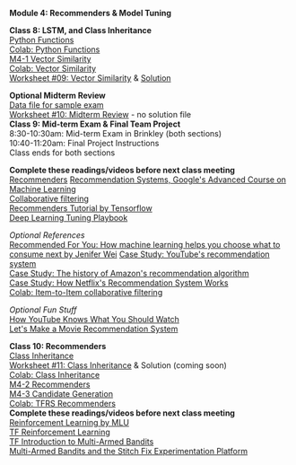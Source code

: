 **Module 4: Recommenders & Model Tuning**  

**Class 8: LSTM, and Class Inheritance**  
[Python Functions](https://www.dropbox.com/scl/fi/x612ydq2eenookvksr7fc/buad5802-m1-review-python-functions-slides.pptx?rlkey=ekmmcqced84nueupsdy0whtk3&dl=0)  
[Colab: Python Functions](https://colab.research.google.com/drive/1sTsh0ICGwa_sku9oCR8v3MnK0IqYauMn)   
[M4-1 Vector Similarity](https://www.dropbox.com/scl/fi/ey8ld5oa9y71ge05ut9tq/M4-2-vector-similarity.pptx?rlkey=kh01oofgmqtbssbd34gt797tu&dl=0)  
[Colab: Vector Similarity](https://colab.research.google.com/drive/179fmYlLamCNObi5hqgRpGgecq-INL2to)  
[Worksheet #09: Vector Similarity](https://docs.google.com/document/d/1RoCutVies1UWwR0tJzIFc5UJvcDNoiH1azFTnN1s7dY/edit?tab=t.0) & [Solution](https://docs.google.com/document/d/1QEc-OkPQhi2UNqOX8XFgrKdpINJWjxgNeloKCHFlkFo/edit?usp=sharing)    

**Optional Midterm Review**  
[Data file for sample exam](https://www.dropbox.com/scl/fi/y9wby4ph32s2cmfzylx5i/bank-additional-mason.csv?rlkey=k7aavmgfjoin3r1jq0hqq96so&dl=1)  
[Worksheet #10: Midterm Review](https://docs.google.com/document/d/1lBVYMZKLlgeoFRXp_ysDQErPLQTgtX-7d33-Ho8PdPo/edit?usp=sharing) - no solution file  
**Class 9: Mid-term Exam & Final Team Project**  
8:30-10:30am: Mid-term Exam in Brinkley (both sections)  
10:40-11:20am: Final Project Instructions  
Class ends for both sections  

**Complete these readings/videos before next class meeting**  
[Recommenders](https://colab.research.google.com/drive/1cshSnohShWywOsKYfUYCFo5U4u2P8f_P?usp=sharing) 
[Recommendation Systems, Google's Advanced Course on Machine Learning](https://developers.google.com/machine-learning/recommendation)  
[Collaborative filtering](https://developers.google.com/machine-learning/crash-course/embeddings/motivation-from-collaborative-filtering)  
[Recommenders Tutorial by Tensorflow](https://www.tensorflow.org/recommenders/examples/basic_retrieval)  
[Deep Learning Tuning Playbook](https://github.com/google-research/tuning_playbook)  

*Optional References*  
[Recommended For You: How machine learning helps you choose what to consume next by Jenifer Wei](https://sitn.hms.harvard.edu/flash/2017/recommended-machine-learning-helps-choose-consume-next/)
[Case Study: YouTube's recommendation system](https://blog.youtube/inside-youtube/on-youtubes-recommendation-system/)  
[Case Study: The history of Amazon's recommendation algorithm](https://www.amazon.science/the-history-of-amazons-recommendation-algorithm)  
[Case Study: How Netflix's Recommendation System Works](https://help.netflix.com/en/node/100639#:~:text=We%20estimate%20the%20likelihood%20that,preferences%20on%20our%20service%2C%20and)  
[Colab: Item-to-Item collaborative filtering](https://colab.research.google.com/github/nzhinusoftcm/review-on-collaborative-filtering/blob/master/3.Item-basedCollaborativeFiltering.ipynb)  

*Optional Fun Stuff*  
[How YouTube Knows What You Should Watch](https://www.pbs.org/video/how-youtube-knows-what-you-should-watch-vkyoml/)  
[Let's Make a Movie Recommendation System](https://www.pbs.org/video/lets-make-a-movie-recommendation-system-lab-16-cmtwft/)  

**Class 10: Recommenders**  
[Class Inheritance](https://www.dropbox.com/scl/fi/tvowo0e8t7qss5zd6uotz/buad5802-m1-review-class-inheritance-slides.pptx?rlkey=9w3jvxox6e14xsf8sgw8a7b8r&dl=0)  
[Worksheet #11: Class Inheritance](https://docs.google.com/document/d/1qq1vcEIspxCNpLhwbAU8mRb44_Kl7aELxRJ4jKLEUhw/edit?usp=sharing) & Solution (coming soon)  
[Colab: Class Inheritance](https://colab.research.google.com/drive/1I02aNJpyjd-yoI2JHUsdNlZg13LnYqEf)  
[M4-2 Recommenders](https://www.dropbox.com/scl/fi/a49gmyg76j4tzsqlyljq8/M4-1-recommenders.pptx?rlkey=xsxk1jao1cooqo3al3lkydbef&dl=0)  
[M4-3 Candidate Generation](https://www.dropbox.com/scl/fi/p6ud2kwdeecujzm8tg9t2/M4-3-candidate-generation.pptx?rlkey=6bx5ujtkyl82geraa3yd3n0ur&dl=0)  
[Colab: TFRS Recommenders](https://colab.research.google.com/drive/1cshSnohShWywOsKYfUYCFo5U4u2P8f_P?usp=sharing)  
**Complete these readings/videos before next class meeting**  
[Reinforcement Learning by MLU](https://mlu-explain.github.io/reinforcement-learning/)  
[TF Reinforcement Learning](https://www.tensorflow.org/agents/tutorials/0_intro_rl)  
[TF Introduction to Multi-Armed Bandits](https://www.tensorflow.org/agents/tutorials/intro_bandit)  
[Multi-Armed Bandits and the Stitch Fix Experimentation Platform](https://multithreaded.stitchfix.com/blog/2020/08/05/bandits/)  

